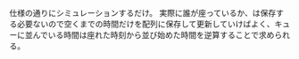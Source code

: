 仕様の通りにシミュレーションするだけ。
実際に誰が座っているか、は保存する必要ないので空くまでの時間だけを配列に保存して更新していけばよく、キューに並んでいる時間は座れた時刻から並び始めた時間を逆算することで求められる。

